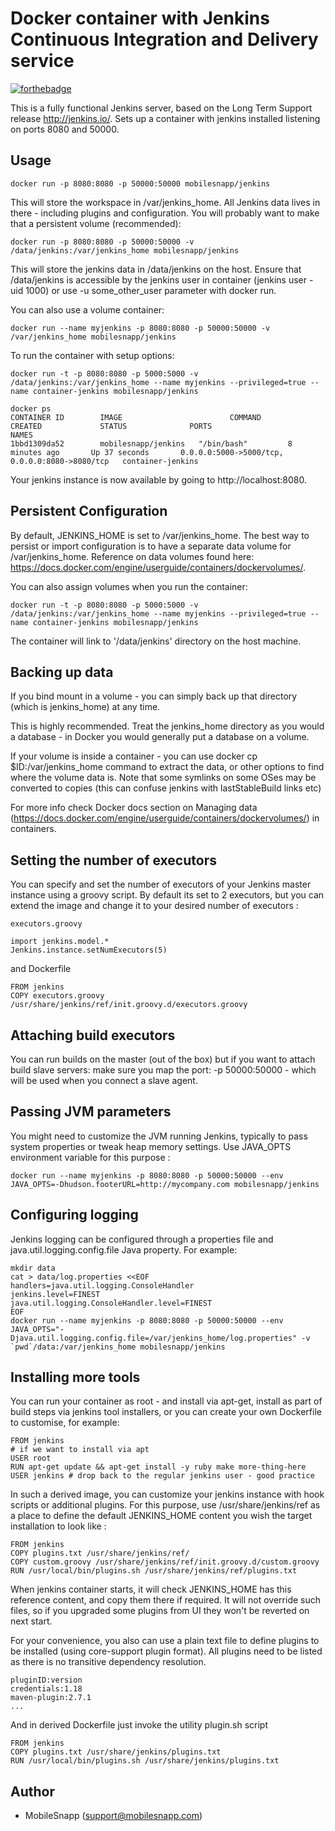 # Docker container with Jenkins Continuous Integration and Delivery service

[![forthebadge](http://forthebadge.com/images/badges/built-by-developers.svg)](http://www.mobilesnapp.com)

This is a fully functional Jenkins server, based on the Long Term Support release http://jenkins.io/.
Sets up a container with jenkins installed listening on ports 8080 and 50000.

## Usage

    docker run -p 8080:8080 -p 50000:50000 mobilesnapp/jenkins

This will store the workspace in /var/jenkins_home. All Jenkins data lives in there - including plugins and configuration. You will probably want to make that a persistent volume (recommended):

    docker run -p 8080:8080 -p 50000:50000 -v /data/jenkins:/var/jenkins_home mobilesnapp/jenkins

This will store the jenkins data in /data/jenkins on the host. Ensure that /data/jenkins is accessible by the jenkins user in container (jenkins user - uid 1000) or use -u some_other_user parameter with docker run.

You can also use a volume container:

    docker run --name myjenkins -p 8080:8080 -p 50000:50000 -v /var/jenkins_home mobilesnapp/jenkins

To run the container with setup options:

    docker run -t -p 8080:8080 -p 5000:5000 -v /data/jenkins:/var/jenkins_home --name myjenkins --privileged=true --name container-jenkins mobilesnapp/jenkins
    
    docker ps
    CONTAINER ID        IMAGE                        COMMAND             CREATED             STATUS              PORTS                                            NAMES
    1bbd1309da52        mobilesnapp/jenkins   "/bin/bash"         8 minutes ago       Up 37 seconds       0.0.0.0:5000->5000/tcp, 0.0.0.0:8080->8080/tcp   container-jenkins

Your jenkins instance is now available by going to http://localhost:8080.

## Persistent Configuration

By default, JENKINS_HOME is set to /var/jenkins_home. The best way to persist or import configuration is to have a separate data volume for /var/jenkins_home. Reference on data volumes found here: https://docs.docker.com/engine/userguide/containers/dockervolumes/.

You can also assign volumes when you run the container:

    docker run -t -p 8080:8080 -p 5000:5000 -v /data/jenkins:/var/jenkins_home --name myjenkins --privileged=true --name container-jenkins mobilesnapp/jenkins

The container will link to '/data/jenkins' directory on the host machine.

## Backing up data

If you bind mount in a volume - you can simply back up that directory (which is jenkins_home) at any time.

This is highly recommended. Treat the jenkins_home directory as you would a database - in Docker you would generally put a database on a volume.

If your volume is inside a container - you can use docker cp $ID:/var/jenkins_home command to extract the data, or other options to find where the volume data is. Note that some symlinks on some OSes may be converted to copies (this can confuse jenkins with lastStableBuild links etc)

For more info check Docker docs section on Managing data (https://docs.docker.com/engine/userguide/containers/dockervolumes/) in containers.

## Setting the number of executors

You can specify and set the number of executors of your Jenkins master instance using a groovy script. By default its set to 2 executors, but you can extend the image and change it to your desired number of executors :

    executors.groovy

    import jenkins.model.*
    Jenkins.instance.setNumExecutors(5)

and Dockerfile

    FROM jenkins
    COPY executors.groovy /usr/share/jenkins/ref/init.groovy.d/executors.groovy

## Attaching build executors

You can run builds on the master (out of the box) but if you want to attach build slave servers: make sure you map the port: -p 50000:50000 - which will be used when you connect a slave agent.

## Passing JVM parameters

You might need to customize the JVM running Jenkins, typically to pass system properties or tweak heap memory settings. Use JAVA_OPTS environment variable for this purpose :

    docker run --name myjenkins -p 8080:8080 -p 50000:50000 --env JAVA_OPTS=-Dhudson.footerURL=http://mycompany.com mobilesnapp/jenkins

## Configuring logging

Jenkins logging can be configured through a properties file and java.util.logging.config.file Java property. For example:

    mkdir data
    cat > data/log.properties <<EOF
    handlers=java.util.logging.ConsoleHandler
    jenkins.level=FINEST
    java.util.logging.ConsoleHandler.level=FINEST
    EOF
    docker run --name myjenkins -p 8080:8080 -p 50000:50000 --env JAVA_OPTS="-Djava.util.logging.config.file=/var/jenkins_home/log.properties" -v `pwd`/data:/var/jenkins_home mobilesnapp/jenkins

## Installing more tools

You can run your container as root - and install via apt-get, install as part of build steps via jenkins tool installers, or you can create your own Dockerfile to customise, for example:

    FROM jenkins
    # if we want to install via apt
    USER root
    RUN apt-get update && apt-get install -y ruby make more-thing-here
    USER jenkins # drop back to the regular jenkins user - good practice

In such a derived image, you can customize your jenkins instance with hook scripts or additional plugins. For this purpose, use /usr/share/jenkins/ref as a place to define the default JENKINS_HOME content you wish the target installation to look like :

    FROM jenkins
    COPY plugins.txt /usr/share/jenkins/ref/
    COPY custom.groovy /usr/share/jenkins/ref/init.groovy.d/custom.groovy
    RUN /usr/local/bin/plugins.sh /usr/share/jenkins/ref/plugins.txt

When jenkins container starts, it will check JENKINS_HOME has this reference content, and copy them there if required. It will not override such files, so if you upgraded some plugins from UI they won't be reverted on next start.

For your convenience, you also can use a plain text file to define plugins to be installed (using core-support plugin format). All plugins need to be listed as there is no transitive dependency resolution.

    pluginID:version
    credentials:1.18
    maven-plugin:2.7.1
    ...

And in derived Dockerfile just invoke the utility plugin.sh script

    FROM jenkins
    COPY plugins.txt /usr/share/jenkins/plugins.txt
    RUN /usr/local/bin/plugins.sh /usr/share/jenkins/plugins.txt


## Author

  * MobileSnapp (<support@mobilesnapp.com>)
